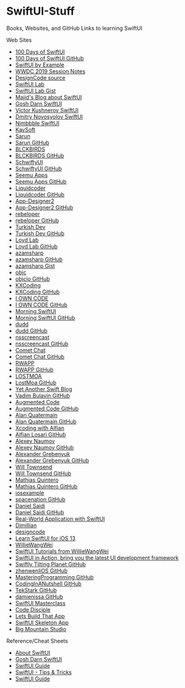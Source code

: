 # SwiftUI-Stuff
Books, Websites, and GitHub Links to learning SwiftUI
     
<html><body>

Web Sites<p>
<ul>
<li><a href="https://www.hackingwithswift.com/100/swiftui">100 Days of SwiftUI</a>
<li><a href="https://github.com/twostraws/HackingWithSwift/tree/master/SwiftUI">100 Days of SwiftUI GitHub</a>
<li><a href="https://www.hackingwithswift.com/quick-start/swiftui">SwiftUI by Example</a>
<li><a href="https://github.com/Blackjacx/WWDC">WWDC 2019 Session Notes</a>
<li><a href="https://github.com/mythxn/DesignCode-SwiftUI/tree/master/DesignCode">DesignCode source</a>
<li><a href="https://swiftui-lab.com">SwiftUI Lab</a>
<li><a href="https://gist.github.com/swiftui-lab">SwiftUI Lab Gist</a>
<li><a href="https://swiftwithmajid.com">Majid's Blog about SwiftUI</a>
<li><a href="https://goshdarnswiftui.com">Gosh Darn SwiftUI</a>
<li><a href="https://github.com/filimo">Victor Kushnerov SwiftUI</a>
<li><a href="https://github.com/DimNovo">Dmitry Novosyolov SwiftUI</a>
<li><a href="https://github.com/amosgyamfi">Nimbbble SwiftUI</a>
<li><a href="https://kavsoft.tech">KavSoft</a>
<li><a href="https://sarunw.com">Sarun</a>
<li><a href="https://github.com/sarunw">Sarun GitHub</a>
<li><a href="https://www.blckbirds.com">BLCKBIRDS</a>
<li><a href="https://github.com/BLCKBIRDS">BLCKBIRDS GitHub</a>
<li><a href="https://schwiftyui.com">SchwiftyUI</a>
<li><a href="https://github.com/SchwiftyUI">SchwiftyUI GitHub</a>
<li><a href="https://www.seemuapps.com">Seemu Apps</a>
<li><a href="https://github.com/awseeley">Seemu Apps GitHub</a>
<li><a href="https://www.liquidcoder.com">Liquidcoder</a>
<li><a href="https://github.com/liquidcoder1">Liquidcoder GitHub</a>
<li><a href="https://www.app-Designer2.io">App-Designer2</a>
<li><a href="https://github.com/App-Designer2">App-Designer2 GitHub</a>
<li><a href="https://rebeloper.com">rebeloper</a>
<li><a href="https://github.com/rebeloper">rebeloper GitHub</a>
<li><a href="https://medium.com/turkishdev">Turkish Dev</a>
<li><a href="https://github.com/SercanKaya-TurkishDev">Turkish Dev GitHub</a>
<li><a href="https://loydlab.blogspot.com">Loyd Lab</a>
<li><a href="https://github.com/loydkim">Loyd Lab GitHub</a>
<li><a href="https://highoncoding.com">azamsharp</a>
<li><a href="https://github.com/azamsharp">azamsharp GitHub</a>
<li><a href="https://gist.github.com/azamsharp">azamsharp Gist</a>
<li><a href="http://www.objc.io">objc</a>
<li><a href="https://github.com/objcio">objcio GitHub</a>
<li><a href="https://kxcoding.com">KXCoding</a>
<li><a href="https://github.com/kxcoding">KXCoding GitHub</a>
<li><a href="https://www.iowncode.com">I OWN CODE</a>
<li><a href="https://github.com/anupamchugh/iowncode">I OWN CODE GitHub</a>
<li><a href="https://www.morningswiftui.com">Morning SwiftUI</a>
<li><a href="https://github.com/thomas-sivilay">Morning SwiftUI GitHub</a>
<li><a href="https://dudd.tistory.com">dudd</a>
<li><a href="https://github.com/scharrin">dudd GitHub</a>
<li><a href="http://nsscreencast.com">nsscreencast</a>
<li><a href="https://github.com/nsscreencast">nsscreencast GitHub</a>
<li><a href="https://cometchat.com/tutorials">Comet Chat</a>
<li><a href="https://github.com/cometchat-pro-tutorials">Comet Chat GitHub</a>
<li><a href="https://www.rwapp.co.uk">RWAPP</a>
<li><a href="https://github.com/rwapp">RWAPP GitHub</a>
<li><a href="https://lostmoa.com">LOSTMOA</a>
<li><a href="https://github.com/LostMoa">LostMoa GitHub</a>
<li><a href="https://www.vadimbulavin.com">Yet Another Swift Blog</a>
<li><a href="https://github.com/V8tr">Vadim Bulavin GitHub</a>
<li><a href="https://augmentedcode.io">Augmented Code</a>
<li><a href="https://github.com/laevandus">Augmented Code GitHub</a>
<li><a href="https://alanquatermain.me">Alan Quatermain</a>
<li><a href="https://github.com/AlanQuatermain">Alan Quatermain GitHub</a>
<li><a href="https://www.alfianlosari.com">Xcoding with Alfian</a>
<li><a href="https://github.com/alfianlosari">Alfian Losari GitHub</a>
<li><a href="https://nalexn.github.io">Alexey Naumov</a>
<li><a href="https://github.com/nalexn">Alexey Naumov GitHub</a>
<li><a href="https://kean.github.io">Alexander Grebenyuk</a>
<li><a href="https://github.com/kean">Alexander Grebenyuk GitHub</a>
<li><a href="https://will.townsend.io">Will Townsend</a>
<li><a href="https://github.com/wtsnz">Will Townsend GitHub</a>
<li><a href="https://quintero.io">Mathias Quintero</a>
<li><a href="https://github.com/nerdsupremacist">Mathias Quintero GitHub</a>
<li><a href="https://iosexample.com/tag/swiftui/">iosexample</a>
<li><a href="https://github.com/spacenation">spacenation GitHub</a>
<li><a href="https://danielsaidi.com">Daniel Saidi</a>
<li><a href="https://github.com/danielsaidi">Daniel Saidi GitHub</a>
<li><a href="https://medium.com/better-programming/making-a-real-world-application-with-swiftui-cb40884c1056">Real-World Application with SwiftUI</a>
<li><a href="https://github.com/Dimillian">Dimillian</a>
<li><a href="https://designcode.io">designcode</a>
<li><a href="https://designcode.io/swiftui-course">Learn SwiftUI for iOS 13</a>
<li><a href="https://www.jianshu.com/u/785617fd05b4">WillieWangWei</a>
<li><a href="https://github.com/WillieWangWei/SwiftUI-Tutorials">SwiftUI Tutorials from WillieWangWei</a>
<li><a href="https://juejin.im/book/5db6b0fa6fb9a020446c5278">SwiftUI in Action, bring you the latest UI development framework</a>
<li><a href="https://github.com/calebrwells">Swiftly Tilting Planet GitHub</a>
<li><a href="https://github.com/zhenwenliOS">zhenwenliOS GitHub</a>
<li><a href="https://github.com/DavidBolis261">MasteringProgramming GitHub</a>
<li><a href="https://github.com/CodingInANutshell">CodingInANutshell GitHub</a>
<li><a href="https://github.com/TekStark">TekStark GitHub</a>
<li><a href="https://github.com/damienissa">damienissa GitHub</a>
<li><a href="https://swiftuimasterclass.com">SwiftUI Masterclass</a>
<li><a href="https://www.code-disciple.com">Code Disciple</a>
<li><a href="https://www.letsbuildthatapp.com">Lets Build That App</a>
<li><a href="https://github.com/PW486/swiftui-skeleton-app">SwiftUI Skeleton App</a>
<li><a href="https://www.bigmountainstudio.com">Big Mountain Studio</a>
</ul>

Reference/Cheat Sheets<p>
<ul>
<li><a href="https://github.com/Juanpe/About-SwiftUI">About SwiftUI</a>
<li><a href="https://goshdarnswiftui.com">Gosh Darn SwiftUI</a>
<li><a href="https://jinxiansen.github.io/SwiftUI">SwiftUI Guide</a>
<li><a href="https://fx-studio.github.io/swiftui_tips_and_tricks">SwiftUI - Tips & Tricks</a>
<li><a href="https://github.com/fzhlee/SwiftUI-Guide/blob/master/README_English.md">SwiftUI Guide</a>

</ul></body></html>
